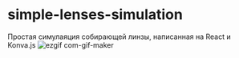 # simple-lenses-simulation
Простая симулаяция собирающей линзы, написанная на React и Konva.js
![ezgif com-gif-maker](https://user-images.githubusercontent.com/58808278/208293670-0c3a2822-559c-4c76-a99e-3266506041f4.gif)
